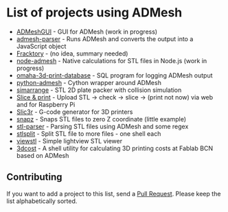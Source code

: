 List of projects using ADMesh
=============================

 * [ADMeshGUI](https://github.com/vyvledav/ADMeshGUI) - GUI for ADMesh (work in progress)
 * [admesh-parser](https://github.com/coding-in-the-wild/admesh-parser) - Runs ADMesh and converts the output into a JavaScript object
 * [Fracktory](https://github.com/FracktalWorks/Fracktory) - (no idea, summary needed)
 * [node-admesh](https://github.com/ArtskydJ/node-admesh) - Native calculations for STL files in Node.js (work in progress)
 * [omaha-3d-print-database](https://github.com/ArtskydJ/omaha-3d-print-database) - SQL program for logging ADMesh output
 * [python-admesh](https://pypi.python.org/pypi/admesh) - Cython wrapper around ADMesh
 * [simarrange](https://github.com/kliment/simarrange) - STL 2D plate packer with collision simulation
 * [Slice & print](https://github.com/exilaus/slice_n_print) - Upload STL -> check -> slice -> (print not now) via web and for Raspberry Pi
 * [Slic3r](http://slic3r.org/) - G-code generator for 3D printers
 * [snapz](https://github.com/hroncok/snapz) - Snaps STL files to zero Z coordinate (little example)
 * [stl-parser](https://github.com/TheAdherent/stl-parser) - Parsing STL files using ADMesh and some regex
 * [stlsplit](https://github.com/hroncok/stlsplit) - Split STL file to more files - one shell each
 * [viewstl](https://github.com/hroncok/viewstl) - Simple lightview STL viewer
 * [3dcost](https://github.com/pral2a/3dcost) - A shell utility for calculating 3D printing costs at Fablab BCN based on ADMesh

Contributing
------------

If you want to add a project to this list, send a [Pull Request](https://github.com/admesh/admesh-projects/pulls). Please keep the list alphabetically sorted.
